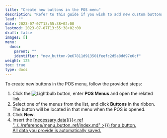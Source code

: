 ```yaml
---
title: "Create new buttons in the POS menu"
description: "Refer to this guide if you wish to add new custom buttons in the POS menu."
lead: ""
date: 2023-07-07T13:55:38+02:00
lastmod: 2023-07-07T13:55:38+02:00
draft: false
images: []
menu:
  docs:
    parent: ""
    identifier: "new_button-9e67811d913501feefc2d5a8dd97e6cf"
weight: 125
toc: true
type: docs
---
```


To create new buttons in the POS menu, follow the provided steps:

1. Click the ![Lightbulb](Lightbulb_icon.PNG) button, enter **POS Menus** and open the related link. 
2. Select one of the menus from the list, and click **Buttons** in the ribbon.    
   The button will be located in that menu when the POS is opened.
3. Click **New**.
4. Insert the [<ins>necessary data<ins>]({{< ref "../../reference/menu_button_ref/index.md" >}}) for a button.       
  All data you provide is automatically saved. 